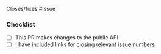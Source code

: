 <!-- Please link relevant issue numbers or provide context for this change -->
Closes/fixes #issue

### Checklist

- [ ] This PR makes changes to the public API <!-- was the API report (docs/react-oidc-client-lib.api.md) updated by this PR? -->
- [ ] I have included links for closing relevant issue numbers
